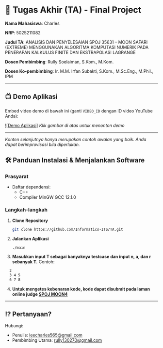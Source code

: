 # 🏁 Tugas Akhir (TA) - Final Project

**Nama Mahasiswa**: Charles

**NRP**: 5025211082

**Judul TA**: ANALISIS DAN PENYELESAIAN SPOJ 35631 – MOON SAFARI (EXTREME) MENGGUNAKAN ALGORITMA KOMPUTASI 
NUMERIK PADA PENERAPAN KALKULUS FINITE DAN EKSTRAPOLASI LAGRANGE

**Dosen Pembimbing**: Rully Soelaiman, S.Kom., M.Kom.  

**Dosen Ko-pembimbing**: Ir. M.M. Irfan Subakti, S.Kom., M.Sc.Eng., M.Phil., IPM

---

## 📺 Demo Aplikasi  
Embed video demo di bawah ini (ganti `VIDEO_ID` dengan ID video YouTube Anda):  

[![Demo Aplikasi]]([https://www.youtube.com/watch?v=VIDEO_ID](https://www.youtube.com/watch?v=OAI1qRs_3LU))  
*Klik gambar di atas untuk menonton demo*

---

*Konten selanjutnya hanya merupakan contoh awalan yang baik. Anda dapat berimprovisasi bila diperlukan.*

## 🛠 Panduan Instalasi & Menjalankan Software  

### Prasyarat  
- Daftar dependensi:
  - C++
  - Compiler MinGW GCC 12.1.0

### Langkah-langkah  
1. **Clone Repository**  
   ```bash
   git clone https://github.com/Informatics-ITS/TA.git
   ```
2. **Jalankan Aplikasi**
   ```bash
   ./main
   ```
3. **Masukkan input T sebagai banyaknya testcase dan input n, a, dan r sebanyak T.**
   Contoh:
 ```bash
   2
   3 4 5
   6 7 8
   ```
4. **Untuk mengetes kebenaran kode, kode dapat disubmit pada laman online judge [SPOJ MOON4](https://www.spoj.com/problems/MOON4/)**

---

## ⁉️ Pertanyaan?

Hubungi:
- Penulis: leecharles565@gmail.com
- Pembimbing Utama: rully130270@gmail.com
